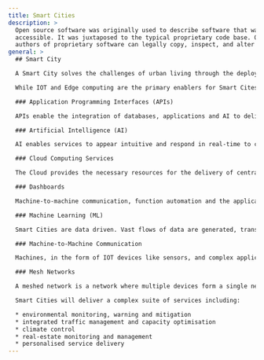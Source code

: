 ```yaml
---
title: Smart Cities
description: >
  Open source software was originally used to describe software that was publicly
  accessible. It was juxtaposed to the typical proprietary code base. Only the original
  authors of proprietary software can legally copy, inspect, and alter that software.
general: >
  ## Smart City

  A Smart City solves the challenges of urban living through the deployment of an integrated suite of technologies. Automation, machine learning and the Internet of Things (IoT) are employed to deliver innovative solutions to complex challenges in urban environments.

  While IOT and Edge computing are the primary enablers for Smart Cites, a variety of supporting technologies are also required:

  ### Application Programming Interfaces (APIs)

  APIs enable the integration of databases, applications and AI to deliver complex real-time solutions that can provide both background services such as environmental controls and interactive services like smart payments for transit.

  ### Artificial Intelligence (AI)

  AI enables services to appear intuitive and respond in real-time to changeable situations such as congestion or climate. Services can be automatically reconfigured and optimised to respond to new situations. Personalised services can be delivered dynamically.

  ### Cloud Computing Services

  The Cloud provides the necessary resources for the delivery of centralised services. Edge and FOG devices provide for time and latency-sensitive applications at the periphery.

  ### Dashboards

  Machine-to-machine communication, function automation and the application of AI predominate in Smart Cities. Humans are not included in the loop because of the need for real-time and interactive functionality, or because the volume of data flows exceeds human capacity. However, human supervision and instruction remains desirable. Dashboards represent key performance indicators in an easily consumable format permitting humans an insight into system functionality and enable evidence-based intervention if required.

  ### Machine Learning (ML)

  Smart Cities are data driven. Vast flows of data are generated, transmitted and processed.  ML employs the data to make applications smarter and optimise functionality.

  ### Machine-to-Machine Communication

  Machines, in the form of IOT devices like sensors, and complex applications delivered at the periphery or as core services, will constantly interact. The speed and volume of such communication, exceeding human capabilities, lay at the heart of the Smart City. 

  ### Mesh Networks

  A meshed network is a network where multiple devices form a single network, for instance, a primary aim of 5G is constant connectivity and uninterrupted connectivity irrespective of how the connection is delivered. A meshed Wi-Fi network is one where multiple devices deliver connectivity in contrast to a single router defining a single network. Meshed networks are self-healing, robust and provide multiple pathways for data.

  Smart Cities will deliver a complex suite of services including:

  * environmental monitoring, warning and mitigation
  * integrated traffic management and capacity optimisation
  * climate control
  * real-estate monitoring and management
  * personalised service delivery
---
```

